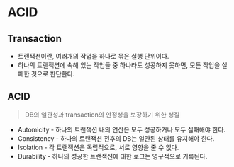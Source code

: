 # ACID

## Transaction
- 트랜잭션이란, 여러개의 작업을 하나로 묶은 실행 단위이다.
- 하나의 트랜잭션에 속해 있는 작업들 중 하나라도 성공하지 못하면, 모든 작업을 실패한 것으로 판단한다.


## ACID
> DB의 일관성과 transaction의 안정성을 보장하기 위한 성질
- Automicity - 하나의 트랜잭션 내의 연산은 모두 성공하거나 모두 실패해야 한다.
- Consistency - 하나의 트랜잭션 전후의 DB는 일관된 상태를 유지해야 한다.
- Isolation - 각 트랜잭션은 독립적으로, 서로 영향을 줄 수 없다.
- Durability - 하나의 성공한 트랜잭션에 대한 로그는 영구적으로 기록된다.
